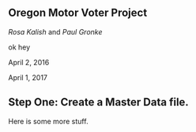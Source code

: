 ## Oregon Motor Voter Project

*Rosa Kalish* and *Paul Gronke*

ok hey 

April 2, 2016

April 1, 2017

## Step One: Create a Master Data file. 

Here is some more stuff.

